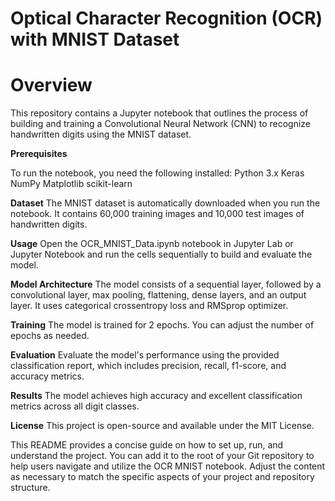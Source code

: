 # Optical Character Recognition (OCR) with MNIST Dataset
# Overview

This repository contains a Jupyter notebook that outlines the process of building and training a Convolutional Neural Network (CNN) to recognize handwritten digits using the MNIST dataset.

**Prerequisites**

To run the notebook, you need the following installed:
Python 3.x
Keras
NumPy
Matplotlib
scikit-learn

**Dataset**
The MNIST dataset is automatically downloaded when you run the notebook. It contains 60,000 training images and 10,000 test images of handwritten digits.

**Usage**
Open the OCR_MNIST_Data.ipynb notebook in Jupyter Lab or Jupyter Notebook and run the cells sequentially to build and evaluate the model.

**Model Architecture**
The model consists of a sequential layer, followed by a convolutional layer, max pooling, flattening, dense layers, and an output layer. It uses categorical crossentropy loss and RMSprop optimizer.

**Training**
The model is trained for 2 epochs. You can adjust the number of epochs as needed.

**Evaluation**
Evaluate the model's performance using the provided classification report, which includes precision, recall, f1-score, and accuracy metrics.

**Results**
The model achieves high accuracy and excellent classification metrics across all digit classes.

**License**
This project is open-source and available under the MIT License.

This README provides a concise guide on how to set up, run, and understand the project. You can add it to the root of your Git repository to help users navigate and utilize the OCR MNIST notebook. Adjust the content as necessary to match the specific aspects of your project and repository structure.
